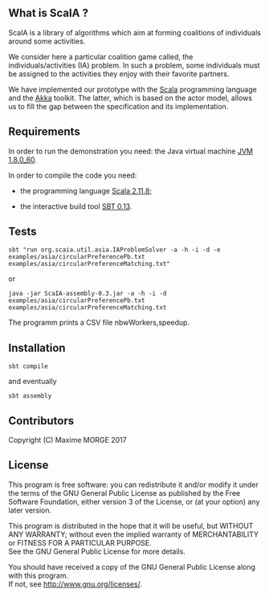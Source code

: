 ## What is ScaIA ?

ScaIA is a library of algorithms which aim at forming coalitions of individuals around some
activities.

We consider here a particular coalition game called, the
individuals/activities (IA) problem.  In such a problem, some
individuals must be assigned to the activities they enjoy with their
favorite partners.

We have implemented our prototype with the
[Scala](https://www.scala-lang.org/) programming language and the
[Akka](http://akka.io/) toolkit. The latter, which is based on the
actor model, allows us to fill the gap between the specification and
its implementation.

## Requirements

In order to run the demonstration you need: the Java virtual machine
[JVM 1.8.0_60](http://www.oracle.com/technetwork/java/javase/downloads/index.html).

In order to compile the code you need:

- the programming language [Scala 2.11.8](http://www.scala-lang.org/download/);

- the interactive build tool [SBT 0.13](http://www.scala-sbt.org/download.html).

## Tests

    sbt "run org.scaia.util.asia.IAProblemSolver -a -h -i -d -e examples/asia/circularPreferencePb.txt examples/asia/circularPreferenceMatching.txt"

or 

    java -jar ScaIA-assembly-0.3.jar -a -h -i -d examples/asia/circularPreferencePb.txt examples/asia/circularPreferenceMatching.txt

The programm prints a CSV file nbwWorkers,speedup.

## Installation

    sbt compile

and eventually 

    sbt assembly


## Contributors

Copyright (C) Maxime MORGE 2017

## License

This program is free software: you can redistribute it and/or modify it under the terms of the 
GNU General Public License as published by the Free Software Foundation, either version 3 of the License, 
or (at your option) any later version.

This program is distributed in the hope that it will be useful, but WITHOUT ANY WARRANTY; 
without even the implied warranty of MERCHANTABILITY or FITNESS FOR A PARTICULAR PURPOSE.  
See the GNU General Public License for more details.

You should have received a copy of the GNU General Public License along with this program.  
If not, see <http://www.gnu.org/licenses/>.
